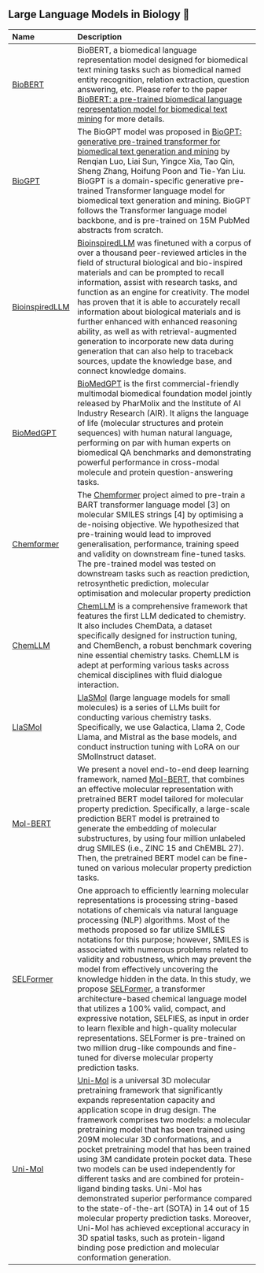 ## Large Language Models in Biology 🤖

| Name | Description |
| :--- | :--- | 
| [BioBERT](https://github.com/dmis-lab/biobert) | BioBERT, a biomedical language representation model designed for biomedical text mining tasks such as biomedical named entity recognition, relation extraction, question answering, etc. Please refer to the paper [BioBERT: a pre-trained biomedical language representation model for biomedical text mining](https://academic.oup.com/bioinformatics/article/36/4/1234/5566506) for more details.
| [BioGPT](https://github.com/microsoft/BioGPT) | The BioGPT model was proposed in [BioGPT: generative pre-trained transformer for biomedical text generation and mining](https://academic.oup.com/bib/article/23/6/bbac409/6713511?guestAccessKey=a66d9b5d-4f83-4017-bb52-405815c907b9&login=false) by Renqian Luo, Liai Sun, Yingce Xia, Tao Qin, Sheng Zhang, Hoifung Poon and Tie-Yan Liu. BioGPT is a domain-specific generative pre-trained Transformer language model for biomedical text generation and mining. BioGPT follows the Transformer language model backbone, and is pre-trained on 15M PubMed abstracts from scratch.
| [BioinspiredLLM](https://huggingface.co/lamm-mit/BioinspiredLLM) | [BioinspiredLLM](https://arxiv.org/abs/2309.08788) was finetuned with a corpus of over a thousand peer-reviewed articles in the field of structural biological and bio-inspired materials and can be prompted to recall information, assist with research tasks, and function as an engine for creativity. The model has proven that it is able to accurately recall information about biological materials and is further enhanced with enhanced reasoning ability, as well as with retrieval-augmented generation to incorporate new data during generation that can also help to traceback sources, update the knowledge base, and connect knowledge domains.
| [BioMedGPT](https://github.com/PharMolix/OpenBioMed?tab=readme-ov-file) | [BioMedGPT](https://arxiv.org/abs/2308.09442) is the first commercial-friendly multimodal biomedical foundation model jointly released by PharMolix and the Institute of AI Industry Research (AIR). It aligns the language of life (molecular structures and protein sequences) with human natural language, performing on par with human experts on biomedical QA benchmarks and demonstrating powerful performance in cross-modal molecule and protein question-answering tasks.
| [Chemformer](https://github.com/MolecularAI/Chemformer) | The [Chemformer](https://iopscience.iop.org/article/10.1088/2632-2153/ac3ffb/meta) project aimed to pre-train a BART transformer language model [3] on molecular SMILES strings [4] by optimising a de-noising objective. We hypothesized that pre-training would lead to improved generalisation, performance, training speed and validity on downstream fine-tuned tasks. The pre-trained model was tested on downstream tasks such as reaction prediction, retrosynthetic prediction, molecular optimisation and molecular property prediction
| [ChemLLM](https://huggingface.co/AI4Chem/ChemLLM-7B-Chat) | [ChemLLM](https://arxiv.org/abs/2402.06852) is a comprehensive framework that features the first LLM dedicated to chemistry. It also includes ChemData, a dataset specifically designed for instruction tuning, and ChemBench, a robust benchmark covering nine essential chemistry tasks. ChemLLM is adept at performing various tasks across chemical disciplines with fluid dialogue interaction.
| [LlaSMol](https://osu-nlp-group.github.io/LLM4Chem/) | [LlaSMol](https://arxiv.org/abs/2402.09391) (large language models for small molecules) is a series of LLMs built for conducting various chemistry tasks. Specifically, we use Galactica, Llama 2, Code Llama, and Mistral as the base models, and conduct instruction tuning with LoRA on our SMolInstruct dataset.
| [Mol-BERT](https://github.com/cxfjiang/MolBERT) | We present a novel end-to-end deep learning framework, named [Mol-BERT](https://www.hindawi.com/journals/wcmc/2021/7181815/), that combines an effective molecular representation with pretrained BERT model tailored for molecular property prediction. Specifically, a large-scale prediction BERT model is pretrained to generate the embedding of molecular substructures, by using four million unlabeled drug SMILES (i.e., ZINC 15 and ChEMBL 27). Then, the pretrained BERT model can be fine-tuned on various molecular property prediction tasks. 
| [SELFormer](https://github.com/HUBioDataLab/SELFormer) | One approach to efficiently learning molecular representations is processing string-based notations of chemicals via natural language processing (NLP) algorithms. Most of the methods proposed so far utilize SMILES notations for this purpose; however, SMILES is associated with numerous problems related to validity and robustness, which may prevent the model from effectively uncovering the knowledge hidden in the data. In this study, we propose [SELFormer](https://arxiv.org/abs/2304.04662), a transformer architecture-based chemical language model that utilizes a 100% valid, compact, and expressive notation, SELFIES, as input in order to learn flexible and high-quality molecular representations. SELFormer is pre-trained on two million drug-like compounds and fine-tuned for diverse molecular property prediction tasks. 
| [Uni-Mol](https://github.com/dptech-corp/Uni-Mol) | [Uni-Mol](https://chemrxiv.org/engage/chemrxiv/article-details/6402990d37e01856dc1d1581) is a universal 3D molecular pretraining framework that significantly expands representation capacity and application scope in drug design. The framework comprises two models: a molecular pretraining model that has been trained using 209M molecular 3D conformations, and a pocket pretraining model that has been trained using 3M candidate protein pocket data. These two models can be used independently for different tasks and are combined for protein-ligand binding tasks. Uni-Mol has demonstrated superior performance compared to the state-of-the-art (SOTA) in 14 out of 15 molecular property prediction tasks. Moreover, Uni-Mol has achieved exceptional accuracy in 3D spatial tasks, such as protein-ligand binding pose prediction and molecular conformation generation.
